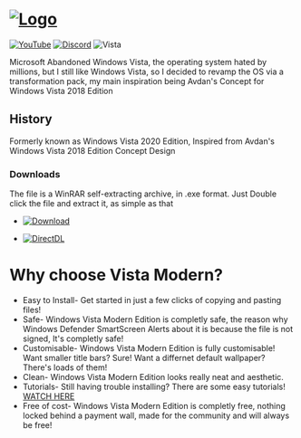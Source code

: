 # [![Logo](https://i.ibb.co/bvtwwfw/vistamodern-cropped-github-readme.png)](https://www.vistamodern.gq)

 [![YouTube](https://img.shields.io/youtube/channel/subscribers/UCwhBpx4YeI5UwloKvEYZ5kw?style=social)](https://www.youtube.com/techpointch) [![Discord](https://img.shields.io/discord/715941035175575602)](https://discord.com/invite/nh55Te59mP) ![Vista](https://img.shields.io/badge/Windows-Vista-blueviolet)


Microsoft Abandoned Windows Vista, the operating system hated by millions, but I still like Windows Vista, so I decided to revamp the OS via a transformation pack, my main inspiration being Avdan's Concept for Windows Vista 2018 Edition

## History

Formerly known as Windows Vista 2020 Edition, Inspired from Avdan's Windows Vista 2018 Edition Concept Design

### Downloads

The file is a WinRAR self-extracting archive, in .exe format. Just Double click the file and extract it, as simple as that


* [![Download](https://img.shields.io/badge/Download-Recommended-yellow)](https://www.vistamodern.gq/#downloads)

* [![DirectDL](https://img.shields.io/badge/Download-Direct-brightgreen)](https://installercdn.vistamodern.gq/executable)


# Why choose Vista Modern?

* Easy to Install- Get started in just a few clicks of copying and pasting files!
* Safe- Windows Vista Modern Edition is completly safe, the reason why Windows Defender SmartScreen Alerts about it is because the file is not signed, It's completly safe!
* Customisable- Windows Vista Modern Edition is fully customisable! Want smaller title bars? Sure! Want a differnet default wallpaper? There's loads of them!
* Clean- Windows Vista Modern Edition looks really neat and aesthetic.
* Tutorials- Still having trouble installing? There are some easy tutorials! [WATCH HERE](https://youtu.be/v3zX_0Za_4o)
* Free of cost- Windows Vista Modern Edition is completly free, nothing locked behind a payment wall, made for the community and will always be free!


